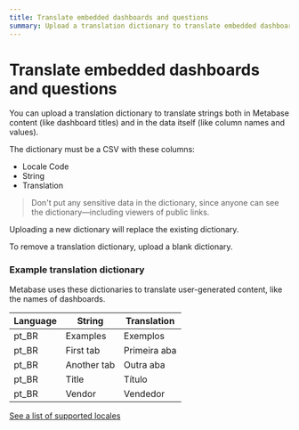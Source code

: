 ```yaml
---
title: Translate embedded dashboards and questions
summary: Upload a translation dictionary to translate embedded dashboards and questions into different languages. Translate both Metabase content and data.
---
```


# Translate embedded dashboards and questions

You can upload a translation dictionary to translate strings both in Metabase content (like dashboard titles) and in the data itself (like column names and values).

The dictionary must be a CSV with these columns:

- Locale Code
- String
- Translation

> Don't put any sensitive data in the dictionary, since anyone can see the dictionary—including viewers of public links.

Uploading a new dictionary will replace the existing dictionary.

To remove a translation dictionary, upload a blank dictionary.

### Example translation dictionary

Metabase uses these dictionaries to translate user-generated content, like the names of dashboards.

| Language | String      | Translation  |
| -------- | ----------- | ------------ |
| pt_BR    | Examples    | Exemplos     |
| pt_BR    | First tab   | Primeira aba |
| pt_BR    | Another tab | Outra aba    |
| pt_BR    | Title       | Título       |
| pt_BR    | Vendor      | Vendedor     |

[See a list of supported locales](../configuring-metabase/localization.md#supported-languages)
